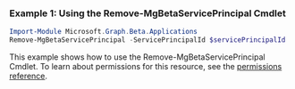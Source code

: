 ### Example 1: Using the Remove-MgBetaServicePrincipal Cmdlet
```powershell
Import-Module Microsoft.Graph.Beta.Applications
Remove-MgBetaServicePrincipal -ServicePrincipalId $servicePrincipalId
```
This example shows how to use the Remove-MgBetaServicePrincipal Cmdlet.
To learn about permissions for this resource, see the [permissions reference](/graph/permissions-reference).
